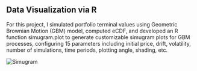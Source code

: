 ## Data Visualization via R

For this project, I simulated portfolio terminal values using Geometric Brownian Motion (GBM) model, computed eCDF, and developed an R function simugram.plot to generate customizable simugram plots for GBM processes, configuring 15 parameters including initial price, drift, volatility, number of simulations, time periods, plotting angle, shading, etc.

![Simugram](https://github.com/user-attachments/assets/e15e7292-0a57-4f35-964c-efdf375f602b)
